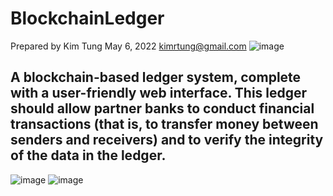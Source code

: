 # BlockchainLedger
Prepared by Kim Tung May 6, 2022 kimrtung@gmail.com
![image](https://user-images.githubusercontent.com/35645038/167104216-3d8b9fdd-0113-4600-b3db-6bdc41623678.png)

## A blockchain-based ledger system, complete with a user-friendly web interface. This ledger should allow partner banks to conduct financial transactions (that is, to transfer money between senders and receivers) and to verify the integrity of the data in the ledger.
![image](https://user-images.githubusercontent.com/35645038/166852317-97ac645b-bdea-4870-8bce-9eef7a6f9cc9.png)
![image](https://user-images.githubusercontent.com/35645038/166852383-3e3ba50e-cc94-4f80-82f8-14107e5ddb56.png)

